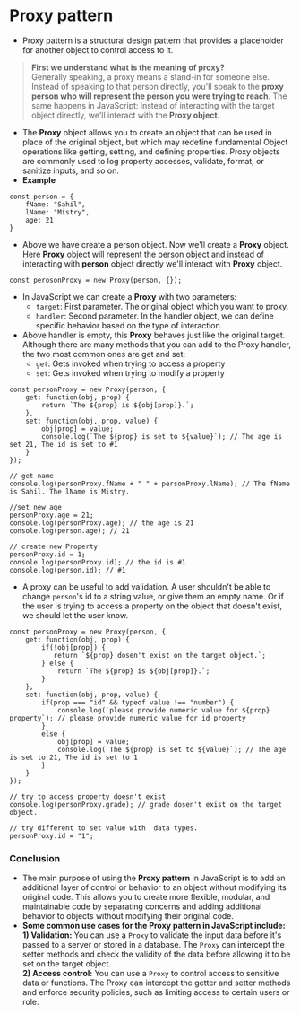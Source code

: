# Proxy pattern
* Proxy pattern is a structural design pattern that provides a placeholder for another object to control access to it.

> **First we understand what is the meaning of proxy?**     
Generally speaking, a proxy means a stand-in for someone else. Instead of speaking to that person directly, you'll speak to the **proxy person who will represent the person you were trying to reach**. The same happens in JavaScript: instead of interacting with the target object directly, we'll interact with the **Proxy object.**
* The **Proxy** object allows you to create an object that can be used in place of the original object, but which may redefine fundamental Object operations like getting, setting, and defining properties. Proxy objects are commonly used to log property accesses, validate, format, or sanitize inputs, and so on.
* **Example**
```
const person = {
    fName: "Sahil",
    lName: "Mistry",
    age: 21
}
```
* Above we have create a person object. Now we'll create a **Proxy** object. Here **Proxy** object will represent the person object and instead of interacting with **person** object directly we'll interact with **Proxy** object.
```
const perosonProxy = new Proxy(person, {});
```
* In JavaScript we can create a **Proxy** with two parameters:
    * ```target```: First parameter. The original object which you want to proxy. 
    * ```handler```: Second parameter. In the handler object, we can define specific behavior based on the type of interaction. 
* Above handler is empty, this **Proxy** behaves just like the original target.  Although there are many methods that you can add to the Proxy handler, the two most common ones are get and set:
    * ```get```: Gets invoked when trying to access a property
    * ```set```: Gets invoked when trying to modify a property
```
const personProxy = new Proxy(person, {
    get: function(obj, prop) {
        return `The ${prop} is ${obj[prop]}.`;
    },
    set: function(obj, prop, value) {
        obj[prop] = value;
        console.log(`The ${prop} is set to ${value}`); // The age is set 21, The id is set to #1
    }
});

// get name
console.log(personProxy.fName + " " + personProxy.lName); // The fName is Sahil. The lName is Mistry.

//set new age
personProxy.age = 21;
console.log(personProxy.age); // the age is 21
console.log(person.age); // 21

// create new Property
personProxy.id = 1;
console.log(personProxy.id); // the id is #1
console.log(person.id); // #1
```

* A proxy can be useful to add validation. A user shouldn't be able to change ```person```'s id to a string value, or give them an empty name. Or if the user is trying to access a property on the object that doesn't exist, we should let the user know.

```
const personProxy = new Proxy(person, {
    get: function(obj, prop) {
        if(!obj[prop]) {
           return `${prop} dosen't exist on the target object.`; 
        } else {
            return `The ${prop} is ${obj[prop]}.`;
        }
    },
    set: function(obj, prop, value) {
        if(prop === "id" && typeof value !== "number") {
            console.log(`please provide numeric value for ${prop} property`); // please provide numeric value for id property
        }
        else {
            obj[prop] = value;
            console.log(`The ${prop} is set to ${value}`); // The age is set to 21, The id is set to 1
        }
    }
});

// try to access property doesn't exist
console.log(personProxy.grade); // grade dosen't exist on the target object.

// try different to set value with  data types.
personProxy.id = "1";
```

### Conclusion 
* The main purpose of using the **Proxy pattern** in JavaScript is to add an additional layer of control or behavior to an object without modifying its original code. This allows you to create more flexible, modular, and maintainable code by separating concerns and adding additional behavior to objects without modifying their original code.
* **Some common use cases for the Proxy pattern in JavaScript include:**        
**1) Validation:** You can use a ```Proxy``` to validate the input data before it's passed to a server or stored in a database. The ```Proxy``` can intercept the setter methods and check the validity of the data before allowing it to be set on the target object.      
**2) Access control:** You can use a ```Proxy``` to control access to sensitive data or functions. The Proxy can intercept the getter and setter methods and enforce security policies, such as limiting access to certain users or role.